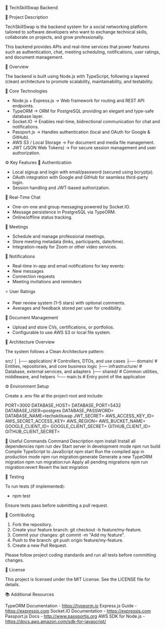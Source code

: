 🧠 TechSkillSwap Backend

📌 Project Description

TechSkillSwap is the backend system for a social networking platform tailored to software developers who want to exchange technical skills, collaborate on projects, and grow professionally.

This backend provides APIs and real-time services that power features such as authentication, chat, meeting scheduling, notifications, user ratings, and document management.

🚀 Overview

The backend is built using Node.js with TypeScript, following a layered (clean) architecture to promote scalability, maintainability, and testability.

🧰 Core Technologies

- Node.js + Express.js → Web framework for routing and REST API endpoints.
- TypeORM → ORM for PostgreSQL providing an elegant and type-safe database layer.
- Socket.IO → Enables real-time, bidirectional communication for chat and notifications.
- Passport.js → Handles authentication (local and OAuth for Google & GitHub).
- AWS S3 / Local Storage → For document and media file management.
- JWT (JSON Web Tokens) → For secure session management and user authorization.

⚙️ Key Features
🔐 Authentication

- Local signup and login with email/password (secured using bcryptjs).
- OAuth integration with Google and GitHub for seamless third-party login.
- Session handling and JWT-based authorization.

💬 Real-Time Chat

- One-on-one and group messaging powered by Socket.IO.
- Message persistence in PostgreSQL via TypeORM.
- Online/offline status tracking.

📅 Meetings

- Schedule and manage professional meetings.
- Store meeting metadata (links, participants, date/time).
- Integration-ready for Zoom or other video services.

🔔 Notifications

- Real-time in-app and email notifications for key events:
- New messages
- Connection requests
- Meeting invitations and reminders

⭐ User Ratings

- Peer review system (1–5 stars) with optional comments.
- Averages and feedback stored per user for credibility.

📁 Document Management

- Upload and store CVs, certifications, or portfolios.
- Configurable to use AWS S3 or local file system.

🧩 Architecture Overview

The system follows a Clean Architecture pattern:

src/
│
├── application/          # Controllers, DTOs, and use cases
├── domain/               # Entities, repositories, and core business logic
├── infrastructure/       # Database, external services, and adapters
├── shared/               # Common utilities, middleware, and helpers
└── main.ts               # Entry point of the application

⚙️ Environment Setup

Create a .env file at the project root and include:

PORT=3000
DATABASE_HOST=<your-db-host>
DATABASE_PORT=5432
DATABASE_USER=postgres
DATABASE_PASSWORD=<your-db-password>
DATABASE_NAME=techskillswap
JWT_SECRET=<your-jwt-secret>
AWS_ACCESS_KEY_ID=<aws-access-key>
AWS_SECRET_ACCESS_KEY=<aws-secret-key>
AWS_REGION=<aws-region>
AWS_BUCKET_NAME=<bucket-name>
GOOGLE_CLIENT_ID=<google-client-id>
GOOGLE_CLIENT_SECRET=<google-client-secret>
GITHUB_CLIENT_ID=<github-client-id>
GITHUB_CLIENT_SECRET=<github-client-secret>

🧠 Useful Commands
Command	Description
npm install	                    Install all dependencies
npm run dev	                    Start server in development mode
npm run build	                Compile TypeScript to JavaScript
npm start	                    Run the compiled app in production mode
npm run migration:generate	    Generate a new TypeORM migration
npm run migration:run	        Apply all pending migrations
npm run migration:revert	    Revert the last migration

🧪 Testing

To run tests (if implemented):

- npm test


Ensure tests pass before submitting a pull request.

🤝 Contributing

1. Fork the repository.
2. Create your feature branch: git checkout -b feature/my-feature.
3. Commit your changes: git commit -m "Add my feature".
4. Push to the branch: git push origin feature/my-feature.
5. Create a new Pull Request.

Please follow project coding standards and run all tests before committing changes.

🪪 License

This project is licensed under the MIT License.
See the LICENSE
 file for details.

📚 Additional Resources

TypeORM Documentation - https://typeorm.io
Express.js Guide - https://expressjs.com
Socket.IO Documentation - https://expressjs.com
Passport.js Docs - http://www.passportjs.org
AWS SDK for Node.js - https://docs.aws.amazon.com/sdk-for-javascript/
